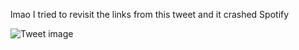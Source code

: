 lmao I tried to revisit the links from this tweet and it crashed Spotify


![Tweet image](/asset/crosspoast/Go1d98bbYAAGAba.jpg)

